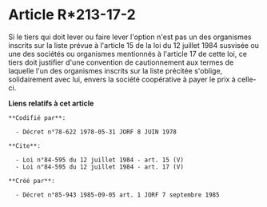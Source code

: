 # Article R*213-17-2

Si le tiers qui doit lever ou faire lever l'option n'est pas un des organismes inscrits sur la liste prévue à l'article 15 de
la loi du 12 juillet 1984 susvisée ou une des sociétés ou organismes mentionnés à l'article 17 de cette loi, ce tiers doit
justifier d'une convention de cautionnement aux termes de laquelle l'un des organismes inscrits sur la liste précitée
s'oblige, solidairement avec lui, envers la société coopérative à payer le prix à celle-ci.

**Liens relatifs à cet article**

	**Codifié par**:

	  - Décret n°78-622 1978-05-31 JORF 8 JUIN 1978

	**Cite**:

	  - Loi n°84-595 du 12 juillet 1984 - art. 15 (V)
	  - Loi n°84-595 du 12 juillet 1984 - art. 17 (V)

	**Créé par**:

	  - Décret n°85-943 1985-09-05 art. 1 JORF 7 septembre 1985

